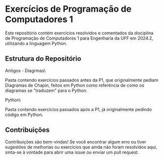 # Exercícios de Programação de Computadores 1
Este repositório contém exercícios resolvidos e comentados da disciplina de Programação de Computadores 1 para Engenharia da UFF em 2024.2, utilizando a linguagem Python.


## Estrutura do Repositório
Antigos - Diagrmas\

Pasta contendo exercícios passados antes da P1, que originalmente pediam Diagramas de Chapin, feitos em Python como referência de como os diagramas se "traduzem" para o Python.

Python\

Pasta contendo exercícios passados após a P1, já originalmente pedindo código em Python.


## Contribuições
Contribuições são bem-vindas! Se você encontrar algum erro ou tiver sugestões de melhorias ou exercícios que ainda não foram resolvidos aqui, sinta-se à vontade para abrir uma issue ou enviar um pull request.
